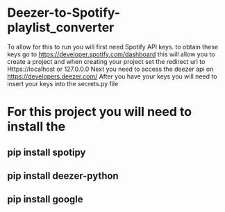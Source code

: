 # Deezer-to-Spotify-playlist_converter

To allow for this to run you will first need Spotify API keys. to obtain these keys go to https://developer.spotify.com/dashboard
this will allow you to create a project and when creating your project set the redirect uri to Https://localhost or 127.0.0.0
Next you need to access the deezer api on https://developers.deezer.com/ 
After you have your keys you will need to insert your keys into the secrets.py file
# For this project you will need to install the 
## pip install spotipy
## pip install deezer-python
## pip install google


